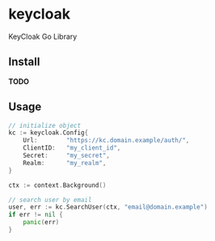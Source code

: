 # keycloak
KeyCloak Go Library

## Install
**TODO**

## Usage
```go
// initialize object
kc := keycloak.Config{
    Url:        "https://kc.domain.example/auth/",
    ClientID:   "my_client_id",
    Secret:     "my_secret",
    Realm:      "my_realm",
}

ctx := context.Background()

// search user by email
user, err := kc.SearchUser(ctx, "email@domain.example")
if err != nil {
    panic(err)
}
```
